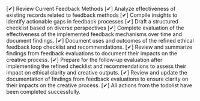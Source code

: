[✔] Review Current Feedback Methods
[✔] Analyze effectiveness of existing records related to feedback methods
[✔] Compile insights to identify actionable gaps in feedback processes
[✔] Draft a structured checklist based on diverse perspectives
[✔] Complete evaluation of the effectiveness of the implemented feedback mechanisms over time and document findings.
[✔] Document uses and outcomes of the refined ethical feedback loop checklist and recommendations.
[✔] Review and summarize findings from feedback evaluations to document their impacts on the creative process.
[✔] Prepare for the follow-up evaluation after implementing the refined checklist and recommendations to assess their impact on ethical clarity and creative outputs.
[✔] Review and update the documentation of findings from feedback evaluations to ensure clarity on their impacts on the creative process.
[✔] All actions from the todolist have been completed successfully.